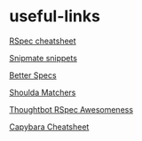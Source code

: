 useful-links
============
[RSpec cheatsheet](https://learn.thoughtbot.com/test-driven-rails-resources/rspec.pdf)

[Snipmate snippets](https://github.com/honza/vim-snippets/blob/master/snippets/eruby.snippets)

[Better Specs](http://betterspecs.org/)

[Shoulda Matchers](https://github.com/thoughtbot/shoulda-matchers)

[Thoughtbot RSpec Awesomeness](https://github.com/thoughtbot/shoulda-matchers)

[Capybara Cheatsheet](https://gist.github.com/zhengjia/428105)

